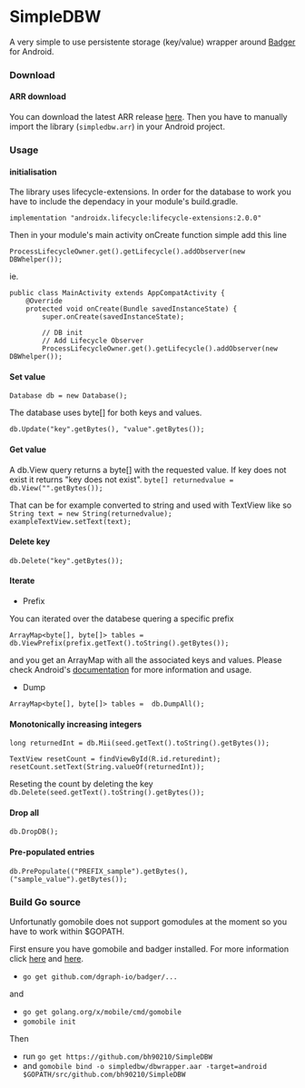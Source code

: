 # SimpleDBW
A very simple to use persistente storage (key/value) wrapper around [Badger](https://github.com/dgraph-io/badger) for Android.

### Download

#### ARR download
You can download the latest ARR release [here](https://github.com/bh90210/SimpleDBW/releases). Then you have to manually import the library (```simpledbw.arr```) in your Android project.

### Usage

#### initialisation 

The library uses lifecycle-extensions. In order for the database to work you have to include the dependacy in your module's build.gradle.

```implementation "androidx.lifecycle:lifecycle-extensions:2.0.0"```

Then in your module's main activity onCreate function simple add this line

```ProcessLifecycleOwner.get().getLifecycle().addObserver(new DBWhelper());```

ie.
```
public class MainActivity extends AppCompatActivity {
    @Override
    protected void onCreate(Bundle savedInstanceState) {
        super.onCreate(savedInstanceState);

        // DB init
        // Add Lifecycle Observer
        ProcessLifecycleOwner.get().getLifecycle().addObserver(new DBWhelper());
```

#### Set value

```Database db = new Database();```

The database uses byte[] for both keys and values.

```db.Update("key".getBytes(), "value".getBytes());```

#### Get value

A db.View query returns a byte[] with the requested value. If key does not exist it returns "key does not exist".
```byte[] returnedvalue = db.View("".getBytes());```

That can be for example converted to string and used with TextView like so
```String text = new String(returnedvalue);```
```exampleTextView.setText(text);```

#### Delete key

```db.Delete("key".getBytes());```

#### Iterate

* Prefix

You can iterated over the databese quering a specific prefix

```ArrayMap<byte[], byte[]> tables =  db.ViewPrefix(prefix.getText().toString().getBytes());```

and you get an ArrayMap with all the associated keys and values. Please check Android's [documentation](https://developer.android.com/reference/android/support/v4/util/ArrayMap) for more information and usage.
                

* Dump

```ArrayMap<byte[], byte[]> tables =  db.DumpAll();```
                

#### Monotonically increasing integers
```long returnedInt = db.Mii(seed.getText().toString().getBytes());```

```
TextView resetCount = findViewById(R.id.returedint);
resetCount.setText(String.valueOf(returnedInt));
```

Reseting the count by deleting the key
```db.Delete(seed.getText().toString().getBytes());```

#### Drop all
```db.DropDB();```

#### Pre-populated entries
```db.PrePopulate(("PREFIX_sample").getBytes(), ("sample_value").getBytes());```

### Build Go source

Unfortunatly gomobile does not support gomodules at the moment so you have to work within $GOPATH.

First ensure you have gomobile and badger installed. For more information click [here](https://godoc.org/golang.org/x/mobile/cmd/gomobile) and [here](https://github.com/dgraph-io/badger).

* ```go get github.com/dgraph-io/badger/...```

and

* ```go get golang.org/x/mobile/cmd/gomobile```
* ```gomobile init```

Then

* run ```go get https://github.com/bh90210/SimpleDBW``` 
* and ```gomobile bind -o simpledbw/dbwrapper.aar -target=android $GOPATH/src/github.com/bh90210/SimpleDBW``` 
